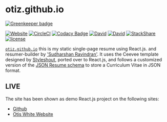 # otiz.github.io

[![Greenkeeper badge](https://badges.greenkeeper.io/OTiZ/otiz.github.io.svg)](https://greenkeeper.io/)

[![Website](https://img.shields.io/website-up-down-green-red/http/otiz.github.io.svg?maxAge=2592000)](https://otiz.github.io)
[![CircleCI](https://img.shields.io/circleci/project/github/OTiZ/otiz.github.io.svg)](https://circleci.com/gh/OTiZ/otiz.github.io)
[![Codacy Badge](https://api.codacy.com/project/badge/Grade/3eb704b94f4d4fd1b72e3d86464cf7c8)](https://www.codacy.com/app/OTiZ/otiz.github.io?utm_source=github.com&amp;utm_medium=referral&amp;utm_content=OTiZ/otiz.github.io&amp;utm_campaign=Badge_Grade)
[![David](https://img.shields.io/david/otiz/otiz.github.io.svg)](https://david-dm.org/otiz/otiz.github.io)
[![David](https://img.shields.io/david/dev/otiz/otiz.github.io.svg)](https://david-dm.org/otiz/otiz.github.io?type=dev)
[![StackShare](https://img.shields.io/badge/tech-stack-0690fa.svg?style=plastic)](https://stackshare.io/OTiZ/otiz-github-io)
[![license](https://img.shields.io/github/license/otiz/otiz.github.io.svg?maxAge=2592000)](https://github.com/otiz/otiz.github.io/blob/master/LICENSE)

[`otiz.github.io`](https://otiz.github.io) this is my static single-page resume using React.js. and resumer-builder by ['Sudharshan Ravindran'](https://github.com/suddi). It uses the Ceevee template designed by [Styleshout](http://www.styleshout.com), ported over to React.js, and follows a customized version of the [JSON Resume schema](https://jsonresume.org/schema/) to store a Curriculum Vitae in JSON format.

## LIVE

The site has been shown as demo React.js project on the following sites:

* [Github](https://otiz.github.io)
* [Otis White Website](http://otiswhite.space)
